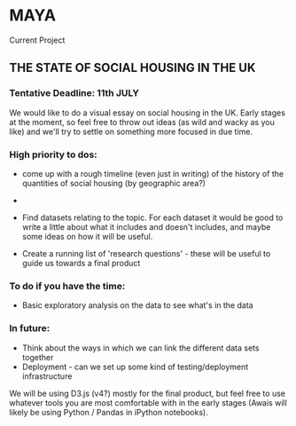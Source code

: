 # MAYA

Current Project
## THE STATE OF SOCIAL HOUSING IN THE UK

### Tentative Deadline: 11th JULY

We would like to do a visual essay on social housing in the UK. Early stages at the moment, so feel free to throw out ideas (as wild and wacky as you like) and we'll try to settle on something more focused in due time.


### High priority to dos:
- come up with a rough timeline (even just in writing) of the history of the quantities of social housing (by geographic area?)
-

- Find datasets relating to the topic. For each dataset it would be good to write a little about what it includes and doesn't includes, and maybe some ideas on how it will be useful.
- Create a running list of 'research questions' - these will be useful to guide us towards a final product

### To do if you have the time:
- Basic exploratory analysis on the data to see what's in the data

### In future:
- Think about the ways in which we can link the different data sets together
- Deployment - can we set up some kind of testing/deployment infrastructure


We will be using D3.js (v4?) mostly for the final product, but feel free to use whatever tools you are most comfortable with in the early stages (Awais will likely be using Python / Pandas in iPython notebooks).
